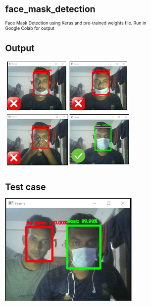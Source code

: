 # face_mask_detection
Face Mask Detection using Keras and pre-trained weights file. Run in Google Colab for output
# Output
![image](https://github.com/rahathosen/face_mask_detection/blob/res/2.jpg?raw=true) 
# Test case
![image](https://github.com/rahathosen/face_mask_detection/blob/res/1.png?raw=true) 

